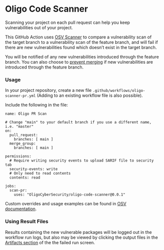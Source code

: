 # Oligo Code Scanner

Scanning your project on each pull request can help you keep vulnerabilities out of your project.

This GitHub Action uses [OSV Scanner](https://google.github.io/osv-scanner/) to compare a vulnerability scan of the target branch to a vulnerability scan of the feature branch, and will fail if there are new vulnerabilities found which doesn’t exist in the target branch.

You will be notified of any new vulnerabilities introduced through the feature branch. You can also choose to [prevent merging](https://docs.github.com/en/repositories/configuring-branches-and-merges-in-your-repository/managing-protected-branches/about-protected-branches#require-status-checks-before-merging) if new vulnerabilities are introduced through the feature branch.

### Usage

In your project repository, create a new file `.github/workflows/oligo-scanner-pr.yml` (Adding to an existing workflow file is also possible).

Include the following in the file:

    name: Oligo PR Scan

    # Change "main" to your default branch if you use a different name, i.e. "master"
    on:
      pull_request:
        branches: [ main ]
      merge_group:
        branches: [ main ]

    permissions:
      # Require writing security events to upload SARIF file to security tab
      security-events: write
      # Only need to read contents
      contents: read

    jobs:
      scan-pr:
        uses: "OligoCyberSecurity/oligo-code-scanner@0.0.1"

Custom overrides and usage examples can be found in [OSV documentation](cloudposse/github-action-aws-region-reduction-map@0.2.1).

### Using Result Files

Results containing the new vulnerable packages will be logged out in the workflow run logs, but also may be viewed by clicking the output files in the [Artifacts section](https://docs.github.com/en/actions/managing-workflow-runs/downloading-workflow-artifacts) of the the failed run screen.
